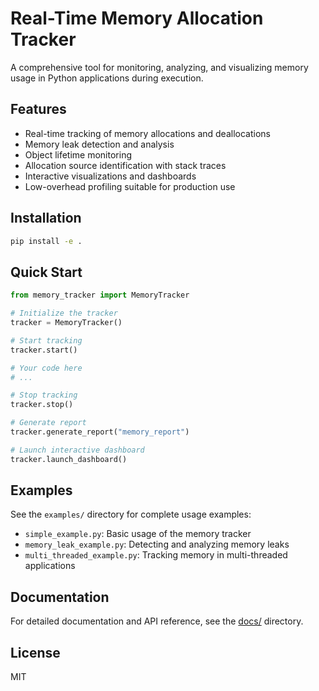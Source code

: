 # Real-Time Memory Allocation Tracker

A comprehensive tool for monitoring, analyzing, and visualizing memory usage in Python applications during execution.

## Features

- Real-time tracking of memory allocations and deallocations
- Memory leak detection and analysis
- Object lifetime monitoring
- Allocation source identification with stack traces
- Interactive visualizations and dashboards
- Low-overhead profiling suitable for production use

## Installation

```bash
pip install -e .
```

## Quick Start

```python
from memory_tracker import MemoryTracker

# Initialize the tracker
tracker = MemoryTracker()

# Start tracking
tracker.start()

# Your code here
# ...

# Stop tracking
tracker.stop()

# Generate report
tracker.generate_report("memory_report")

# Launch interactive dashboard
tracker.launch_dashboard()
```

## Examples

See the `examples/` directory for complete usage examples:

- `simple_example.py`: Basic usage of the memory tracker
- `memory_leak_example.py`: Detecting and analyzing memory leaks
- `multi_threaded_example.py`: Tracking memory in multi-threaded applications

## Documentation

For detailed documentation and API reference, see the [docs/](docs/) directory.

## License

MIT